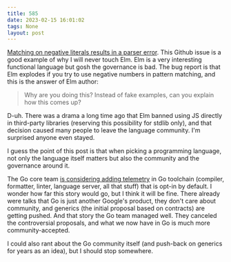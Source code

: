 ```yaml
---
title: 585
date: 2023-02-15 16:01:02
tags: None
layout: post
---
```


[Matching on negative literals results in a parser error](https://github.com/elm/compiler/issues/1773). This Github issue is a good example of why I will never touch Elm. Elm is a very interesting functional language but gosh the governance is bad. The bug report is that Elm explodes if you try to use negative numbers in pattern matching, and this is the answer of Elm author:

> Why are you doing this? Instead of fake examples, can you explain how this comes up?

D-uh. There was a drama a long time ago that Elm banned using JS directly in third-party libraries (reserving this possibility for stdlib only), and that decision caused many people to leave the language community. I'm surprised anyone even stayed.

I guess the point of this post is that when picking a programming language, not only the language itself matters but also the community and the governance around it. 

The Go core team [is considering adding telemetry](https://github.com/golang/go/discussions/58409) in Go toolchain (compiler, formatter, linter, language server, all that stuff) that is opt-in by default. I wonder how far this story would go, but I think it will be fine. There already were talks that Go is just another Google's product, they don't care about community, and generics (the initial proposal based on contracts) are getting pushed. And that story the Go team managed well. They canceled the controversial proposals, and what we now have in Go is much more community-accepted.

I could also rant about the Go community itself (and push-back on generics for years as an idea), but I should stop somewhere.
